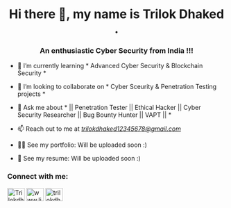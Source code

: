 <h1 align="center">Hi there 👋, my name is Trilok Dhaked .</h1>
<h3 align="center">An enthusiastic Cyber Security from India !!!</h3>

- 🌱 I’m currently learning * Advanced Cyber Security & Blockchain Security *

- 👯 I’m looking to collaborate on * Cyber Sceurity & Penetration Testing projects *

- 💬 Ask me about * || Penetration Tester || Ethical Hacker || Cyber Security Researcher || Bug Bounty Hunter || VAPT || *

- 📫 Reach out to me at *trilokdhaked12345678@gmail.com*

- 👨‍💻 See my portfolio: Will be uploaded soon :)

- 📄 See my resume: Will be uploaded soon :)

<h3 align="left">Connect with me:</h3>
<p align="left">
<a href="https://twitter.com/TrilokDhaked2" target="blank"><img align="center" src="https://raw.githubusercontent.com/rahuldkjain/github-profile-readme-generator/master/src/images/icons/Social/twitter.svg" alt="Trilokdhaked2" height="30" width="40" /></a>
<a href="https://linkedin.com/in/trilokdhaked" target="blank"><img align="center" src="https://raw.githubusercontent.com/rahuldkjain/github-profile-readme-generator/master/src/images/icons/Social/linked-in-alt.svg" alt="www.linkedin.com/in/trilokdhaked" height="30" width="40" /></a>
<a href="https://instagram.com/trilokdhakedofficial" target="blank"><img align="center" src="https://raw.githubusercontent.com/rahuldkjain/github-profile-readme-generator/master/src/images/icons/Social/instagram.svg" alt="trilokdhakedofficial" height="30" width="40" /></a>
</p>



